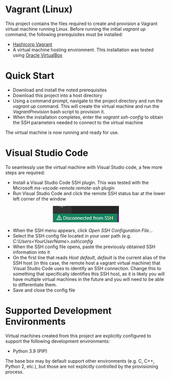 # Vagrant (Linux)

This project contains the files required to create and provision a Vagrant virtual machine running Linux.  Before running the initial *vagrant up* command, the following prerequisites must be installed:

- [Hashicorp Vagrant](https://www.vagrantup.com/downloads)
- A virtual machine hosting environment.  This installation was tested using [Oracle VirtualBox](https://www.virtualbox.org/wiki/Downloads)

# Quick Start
- Download and install the noted prerequisites
- Download this project into a host directory
- Using a command prompt, navigate to the project directory and run the *vagrant up* command.  This will create the virtual machine and run the *VagrantProvision* bash script to provision it.
- When the installation completes, enter the *vagrant ssh-config* to obtain the SSH parameters needed to connect to the virtual machine

The virtual machine is now running and ready for use.

# Visual Studio Code
To seamlessly use the virtual machine with Visual Studio code, a few more steps are required:

- Install a Visual Studio Code SSH plugin.  This was tested with the Microsoft *ms-vscode-remote.remote-ssh* plugin
- Run Visual Studio Code and click the remote SSH status bar at the lower left corner of the window
<p align="center">
<img src="Images/SSHStatusBar.png">
</p>

- When the SSH menu appears, click *Open SSH Configuration File...*
- Select the SSH config file located in your user path (e.g. *C:\Users\<YourUserName>\.ssh\config*
- When the SSH config file opens, paste the previously obtained SSH information into it
- On the first line that reads *Host default*, *default* is the current alias of the SSH host (in this case, the remote host a vagrant virtual machine) that Visual Studio Code uses to identify an SSH connection. Change this to something that specifically identifies this SSH host, as it is likely you will have multiple virtual machines in the future and you will need to be able to differentiate them.
- Save and close the config file

# Supported Development Environments
Virtual machines created from this project are explicitly configured to support the following development environments:

- Python 3.9 (PIP)

The base box may by default support other environments (e.g. C, C++, Python 2, etc.), but those are not explicitly controlled by the provisioning process.
